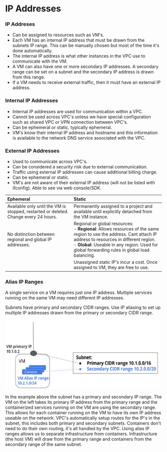 # IP Addresses


###  IP Addreses

-   Can be assigned to resources such as VM's.
-   Each VM has an internal IP address that must be drawn from the subnets IP range. This can be manually chosen but most of the time it's done automatically.
-   The internal IP address is what other instances in the VPC use to communicate with the VM.
-   A VM can also have one or more secondary IP addresses. A secondary range can be set on a subnet and the secondary IP address is drawn from this range.
-   If a VM needs to receive external traffic, then it must have an external IP address.


### Internal IP Addresses

-   Internal IP addresses are used for communication within a VPC.
-   Cannot be used across VPC's unless we have special configuration such as shared VPC or VPN connection between VPC's.
-   Can be ephemeral or static, typically ephemeral.
-   VM's know their internal IP address and hostname and this information is available to the network DNS service associated with the VPC.

### External IP Addresses

-   Used to communicate across VPC's.
-   Can be considered a security risk due to external communication.
-   Traffic using external IP addresses can cause additional billing charge.
-   Can be ephemeral or static.
-   VM's are not aware of their external IP address (will not be listed with ifconfig). Able to see via web console/SDK.

| Ephemeral   |      Static      |  
|:----------|:-------------|
| Available only until the VM is stopped, restarted or deleted. Change every 24 hours.  | Permanently assigned to a project and available until explicitly detached from the VM instance.
| No distinction between regional and global IP addresses. | Regional or global resources: <br> - **Regional**: Allows resources of the same region to use the address. Cant attach IP address to resources in different region. <br> - **Global**: Useable in any region. Used for global forwarding rules in global load balancing.  | 
| |Unassigned static IP's incur a cost. Once assigned to VM, they are free to use.|


### Alias IP Ranges


A single service on a VM requires just one IP address. Multiple services running on the same VM may need different IP addresses.

Subnets have primary and secondary CIDR ranges. Use IP aliasing to set up multiple IP addresses drawn from the primary or secondary CIDR range.

![alias_range.png](attachments\7470cb93.png)

In the example above the subnet has a primary and secondary IP range. The VM on the left takes its primary IP address from the primary range and the containerized services running on the VM are using the secondary range.
This allows for each container running on the VM to have its own IP address useable on the network.
VPC's automatically setup routes for the IP's in the subnet, this includes both primary and secondary subnets. 
Containers don’t need to do their own routing, it's all handled by the VPC.
Using alias IP ranges allows us to separate infrastructure from containers. Infrastructure (the host VM) will draw from the primary range and containers from the secondary range of the same subnet.